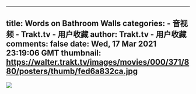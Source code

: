 
---
title: Words on Bathroom Walls
categories: 
    - 音视频
    - Trakt.tv - 用户收藏
author: Trakt.tv - 用户收藏
comments: false
date: Wed, 17 Mar 2021 23:19:06 GMT
thumbnail: https://walter.trakt.tv/images/movies/000/371/880/posters/thumb/fed6a832ca.jpg
---

<div>   
<img src="https://walter.trakt.tv/images/movies/000/371/880/posters/thumb/fed6a832ca.jpg" style="max-width: 100%;" referrerpolicy="no-referrer">  
</div>
            